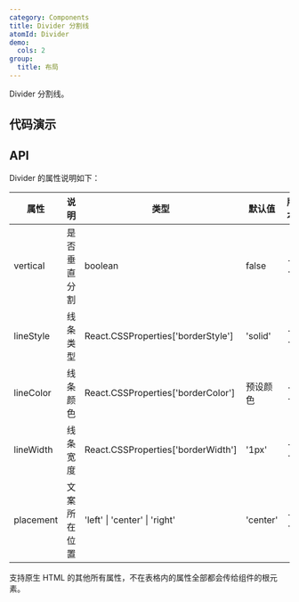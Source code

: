 ```yaml
---
category: Components
title: Divider 分割线
atomId: Divider
demo:
  cols: 2
group:
  title: 布局
---
```


Divider 分割线。

## 代码演示

<!-- prettier-ignore -->
<code src="./demo/basic.tsx"></code>
<code src="./demo/text.tsx"></code>
<code src="./demo/style.tsx"></code>
<code src="./demo/vertical.tsx"></code>

## API

Divider 的属性说明如下：

| 属性      | 说明         | 类型                               | 默认值   | 版本 |
| --------- | ------------ | ---------------------------------- | -------- | ---- |
| vertical  | 是否垂直分割 | boolean                            | false    | --   |
| lineStyle | 线条类型     | React.CSSProperties['borderStyle'] | 'solid'  | --   |
| lineColor | 线条颜色     | React.CSSProperties['borderColor'] | 预设颜色 | --   |
| lineWidth | 线条宽度     | React.CSSProperties['borderWidth'] | '1px'    | --   |
| placement | 文案所在位置 | 'left' \| 'center' \| 'right'      | 'center' | --   |

支持原生 HTML 的其他所有属性，不在表格内的属性全部都会传给组件的根元素。
